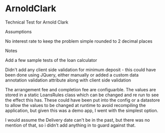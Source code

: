 # ArnoldClark
Technical Test for Arnold Clark

Assumptions

No interest rate to keep the problem simple
rounded to 2 decimal places


Notes

Add a few sample tests of the loan calculator

Didn't add any client side validation for minimum deposit - this could have been done using JQuery, either manually or added a custom data annotation validation attribute along with client side validation

The arrangement fee and completion fee are configuarble.  The values are stored in a static LoansRules class which can be changed and re run to see the effect this has.  These could have been put into the config or a datastore to allow the values to be changed at runtime to avoid recompiling the application, but given this was a demo app, I went with the simplest option.

I would assume the Delivery date can't be in the past, but there was no mention of that, so i didn't add anything in to guard against that.
